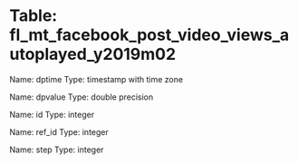 Table: fl_mt_facebook_post_video_views_autoplayed_y2019m02
==========================================================

Name: dptime
Type: timestamp with time zone

Name: dpvalue
Type: double precision

Name: id
Type: integer

Name: ref_id
Type: integer

Name: step
Type: integer

